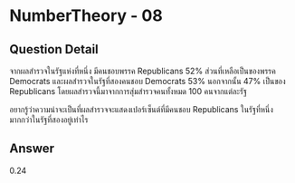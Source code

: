# NumberTheory - 08
## Question Detail
จากผลสำรวจในรัฐแห่งที่หนึ่ง มีคนชอบพรรค Republicans 52% ส่วนที่เหลือเป็นของพรรค Democrats และผลสำรวจในรัฐที่สองคนชอบ Democrats 53% นอกจากนั้น 47% เป็นของ Republicans โดยผลสำรวจนี้มาจากการสุ่มสำรวจคนทั้งหมด 100 คนจากแต่ละรัฐ

อยากรู้ว่าความน่าจะเป็นที่ผลสำรวจจะแสดงเปอร์เซ็นต์ที่มีคนชอบ Republicans ในรัฐที่หนึ่งมากกว่าในรัฐที่สองอยู่เท่าไร

## Answer
0.24
